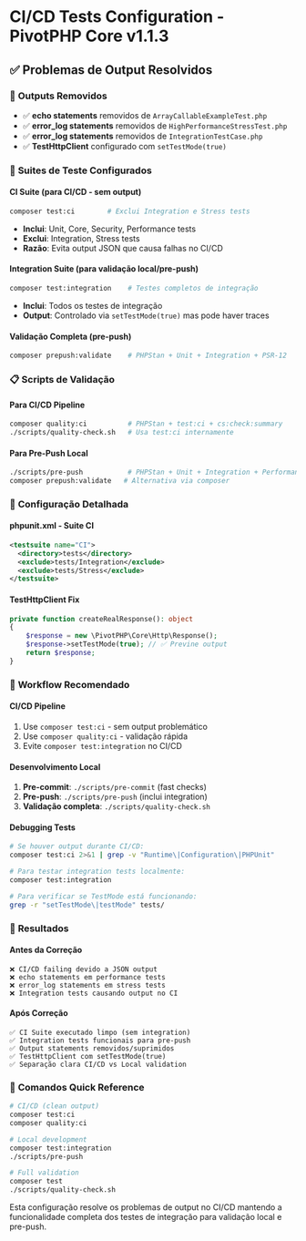 # CI/CD Tests Configuration - PivotPHP Core v1.1.3

## ✅ **Problemas de Output Resolvidos**

### 🚫 **Outputs Removidos**
- ✅ **echo statements** removidos de `ArrayCallableExampleTest.php`
- ✅ **error_log statements** removidos de `HighPerformanceStressTest.php`
- ✅ **error_log statements** removidos de `IntegrationTestCase.php`
- ✅ **TestHttpClient** configurado com `setTestMode(true)`

### 🧪 **Suites de Teste Configurados**

#### **CI Suite** (para CI/CD - sem output)
```bash
composer test:ci        # Exclui Integration e Stress tests
```
- **Inclui**: Unit, Core, Security, Performance tests
- **Exclui**: Integration, Stress tests
- **Razão**: Evita output JSON que causa falhas no CI/CD

#### **Integration Suite** (para validação local/pre-push)
```bash
composer test:integration    # Testes completos de integração
```
- **Inclui**: Todos os testes de integração
- **Output**: Controlado via `setTestMode(true)` mas pode haver traces

#### **Validação Completa** (pre-push)
```bash
composer prepush:validate    # PHPStan + Unit + Integration + PSR-12
```

### 📋 **Scripts de Validação**

#### **Para CI/CD Pipeline**
```bash
composer quality:ci          # PHPStan + test:ci + cs:check:summary
./scripts/quality-check.sh   # Usa test:ci internamente
```

#### **Para Pre-Push Local**
```bash
./scripts/pre-push           # PHPStan + Unit + Integration + Performance
composer prepush:validate   # Alternativa via composer
```

### 🔧 **Configuração Detalhada**

#### **phpunit.xml - Suite CI**
```xml
<testsuite name="CI">
  <directory>tests</directory>
  <exclude>tests/Integration</exclude>
  <exclude>tests/Stress</exclude>
</testsuite>
```

#### **TestHttpClient Fix**
```php
private function createRealResponse(): object
{
    $response = new \PivotPHP\Core\Http\Response();
    $response->setTestMode(true); // ✅ Previne output
    return $response;
}
```

### 🚀 **Workflow Recomendado**

#### **CI/CD Pipeline**
1. Use `composer test:ci` - sem output problemático
2. Use `composer quality:ci` - validação rápida
3. Evite `composer test:integration` no CI/CD

#### **Desenvolvimento Local**
1. **Pre-commit**: `./scripts/pre-commit` (fast checks)
2. **Pre-push**: `./scripts/pre-push` (inclui integration)
3. **Validação completa**: `./scripts/quality-check.sh`

#### **Debugging Tests**
```bash
# Se houver output durante CI/CD:
composer test:ci 2>&1 | grep -v "Runtime\|Configuration\|PHPUnit"

# Para testar integration tests localmente:
composer test:integration

# Para verificar se TestMode está funcionando:
grep -r "setTestMode\|testMode" tests/
```

### 🎯 **Resultados**

#### **Antes da Correção**
```
❌ CI/CD failing devido a JSON output
❌ echo statements em performance tests
❌ error_log statements em stress tests
❌ Integration tests causando output no CI
```

#### **Após Correção**
```
✅ CI Suite executado limpo (sem integration)
✅ Integration tests funcionais para pre-push
✅ Output statements removidos/suprimidos
✅ TestHttpClient com setTestMode(true)
✅ Separação clara CI/CD vs Local validation
```

### 🔄 **Comandos Quick Reference**

```bash
# CI/CD (clean output)
composer test:ci
composer quality:ci

# Local development
composer test:integration
./scripts/pre-push

# Full validation
composer test
./scripts/quality-check.sh
```

Esta configuração resolve os problemas de output no CI/CD mantendo a funcionalidade completa dos testes de integração para validação local e pre-push.